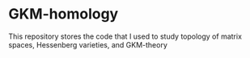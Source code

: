 # GKM-homology
This repository stores the code that I used to study topology of matrix spaces, Hessenberg varieties, and GKM-theory
